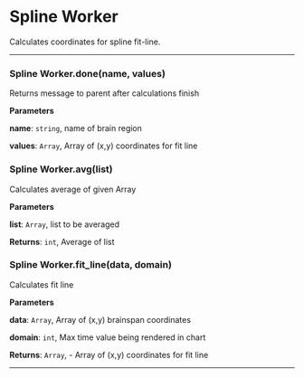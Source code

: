 # Spline Worker

Calculates coordinates for spline fit-line.



* * *

### Spline Worker.done(name, values) 

Returns message to parent after calculations finish

**Parameters**

**name**: `string`, name of brain region

**values**: `Array`, Array of (x,y) coordinates for fit line



### Spline Worker.avg(list) 

Calculates average of given Array

**Parameters**

**list**: `Array`, list to be averaged

**Returns**: `int`, Average of list


### Spline Worker.fit_line(data, domain) 

Calculates fit line

**Parameters**

**data**: `Array`, Array of (x,y) brainspan coordinates

**domain**: `int`, Max time value being rendered in chart

**Returns**: `Array`, - Array of (x,y) coordinates for fit line



* * *










